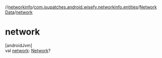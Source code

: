 //[networkinfo](../../../index.md)/[com.isupatches.android.wisefy.networkinfo.entities](../index.md)/[NetworkData](index.md)/[network](network.md)

# network

[androidJvm]\
val [network](network.md): [Network](https://developer.android.com/reference/kotlin/android/net/Network.html)?

